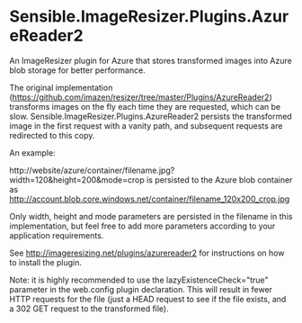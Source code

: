 Sensible.ImageResizer.Plugins.AzureReader2
==========================================

An ImageResizer plugin for Azure that stores transformed images into Azure blob storage for better performance.

The original implementation (https://github.com/imazen/resizer/tree/master/Plugins/AzureReader2) transforms images on the fly each time they are requested, which can be slow. Sensible.ImageResizer.Plugins.AzureReader2 persists the transformed image in the first request with a vanity path, and subsequent requests are redirected to this copy. 

An example:

http://website/azure/container/filename.jpg?width=120&height=200&mode=crop is persisted to the Azure blob container as http://account.blob.core.windows.net/container/filename_120x200_crop.jpg

Only width, height and mode parameters are persisted in the filename in this implementation, but feel free to add more parameters according to your application requirements. 

See http://imageresizing.net/plugins/azurereader2 for instructions on how to install the plugin.

Note: it is highly recommended to use the lazyExistenceCheck="true" parameter in the web.config plugin declaration. This will result in fewer HTTP requests for the file (just a HEAD request to see if the file exists, and a 302 GET request to the transformed file).

